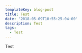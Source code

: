 ```yaml
---
templateKey: blog-post
title: Test
date: '2018-05-09T10:55:25-04:00'
description: Test
tags:
  - Test
---
```

Test
